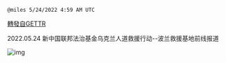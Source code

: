 
`@miles 5/24/2022 4:59 AM UTC`

[轉發自GETTR](https://gettr.com/post/p1b2phy5c6e)

2022.05.24 新中国联邦法治基金乌克兰人道救援行动--波兰救援基地前线报道

![img](https://media.gettr.com/group36/origin/2022/05/24/04/86e193de-5935-d4d6-38ee-2e0082ae9ba9/6383d6c383a688bc0ce747d8282e44b3.jpeg)
